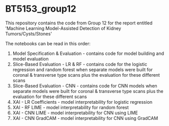 # BT5153_group12

This repository contains the code from Group 12 for the report entitled 'Machine Learning Model-Assisted Detection of Kidney Tumors/Cysts/Stones'

The notebooks can be read in this order:
1. Model Specification & Evaluation - contains code for model building and model evaluation 
2. Slice-Based Evaluation - LR & RF - contains code for the logistic regression and random forest when separate models were built for coronal & transverse type scans plus the evaluation for these different scans
3. Slice-Based Evaluation - CNN - contains code for CNN models when separate models were built for coronal & transverse type scans plus the evaluation for these different scans
4. XAI - LR Coefficients - model interpretability for logistic regression 
5. XAI - RF LIME - model interpretability for random forest
6. XAI - CNN LIME - model interpretability for CNN using LIME
7. XAI - CNN GradCAM - model interpretability for CNN using GradCAM
